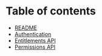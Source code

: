 # Table of contents

* [README](README.md)
* [Authentication](authentication.md)
* [Entitlements API](entitlement.md)
* [Permissions API](permissions.md)
